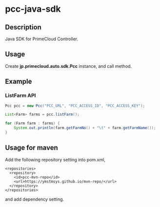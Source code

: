 # pcc-java-sdk

## Description

Java SDK for PrimeCloud Controller.


## Usage

Create **jp.primecloud.auto.sdk.Pcc** instance, and call method.


## Example

### ListFarm API

```java
Pcc pcc = new Pcc("PCC_URL", "PCC_ACCESS_ID", "PCC_ACCESS_KEY");

List<Farm> farms = pcc.listFarm();

for (Farm farm : farms) {
    System.out.println(farm.getFarmNo() + "\t" + farm.getFarmName());
}
```

## Usage for maven

Add the following repository setting into pom.xml,

```
<repositories>
  <repository>
    <id>pcc-mvn-repo</id>
    <url>https://ymstmsys.github.io/mvn-repo/</url>
  </repository>
</repositories>
```

and add dependency setting.
